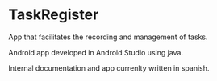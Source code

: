 # TaskRegister

App that facilitates the recording and management of tasks.

Android app developed in Android Studio using java.

Internal documentation and app currenlty written in spanish.
